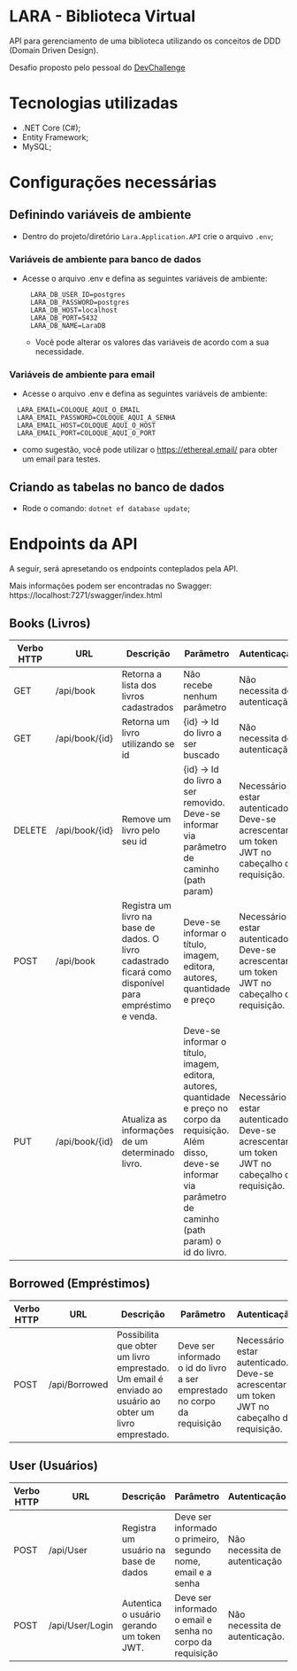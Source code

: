 # LARA - Biblioteca Virtual

API para gerenciamento de uma biblioteca utilizando os conceitos de DDD 
(Domain Driven Design).

Desafio proposto pelo pessoal do [DevChallenge](https://github.com/devchallenge-io/biblioteca-backend)

# Tecnologias utilizadas

- .NET Core (C#);
- Entity Framework;
- MySQL;

# Configurações necessárias

## Definindo variáveis de ambiente
- Dentro do projeto/diretório `Lara.Application.API` crie o arquivo
`.env`;
### Variáveis de ambiente para banco de dados
- Acesse o arquivo .env e defina as seguintes variáveis de ambiente:
  ```
    LARA_DB_USER_ID=postgres
    LARA_DB_PASSWORD=postgres
    LARA_DB_HOST=localhost
    LARA_DB_PORT=5432
    LARA_DB_NAME=LaraDB
  ```
  - Você pode alterar os valores das variáveis de acordo com a sua necessidade.

### Variáveis de ambiente para email
- Acesse o arquivo .env e defina as seguintes variáveis de ambiente:
```
  LARA_EMAIL=COLOQUE_AQUI_O_EMAIL
  LARA_EMAIL_PASSWORD=COLOQUE_AQUI_A_SENHA
  LARA_EMAIL_HOST=COLOQUE_AQUI_O_HOST
  LARA_EMAIL_PORT=COLOQUE_AQUI_O_PORT
```
- como sugestão, você pode utilizar o https://ethereal.email/ para obter um email para testes.

## Criando as tabelas no banco de dados
- Rode o comando: `dotnet ef database update`;

# Endpoints da API

A seguir, será apresetando os endpoints conteplados pela API. 

Mais informações podem ser encontradas no Swagger: https://localhost:7271/swagger/index.html

## Books (Livros)

| Verbo HTTP | URL | Descrição | Parâmetro | Autenticação |
| ---------- | --- | --------- | --------- | ------------ |
| GET | /api/book | Retorna a lista dos livros cadastrados | Não recebe nenhum parâmetro | Não necessita de autenticação. |
| GET | /api/book/{id} | Retorna um livro utilizando se id | {id} -> Id do livro a ser buscado | Não necessita de autenticação |
| DELETE | /api/book/{id} | Remove um livro pelo seu id | {id} -> Id do livro a ser removido. Deve-se informar via parâmetro de caminho (path param) | Necessário estar autenticado. Deve-se acrescentar um token JWT no cabeçalho da requisição. |
| POST | /api/book | Registra um livro na base de dados. O livro cadastrado ficará como disponível para empréstimo e venda. | Deve-se informar o título, imagem, editora, autores, quantidade e preço | Necessário estar autenticado. Deve-se acrescentar um token JWT no cabeçalho da requisição. |
| PUT | /api/book/{id} | Atualiza as informações de um determinado livro. | Deve-se informar o título, imagem, editora, autores, quantidade e preço no corpo da requisição. Além disso, deve-se informar via parâmetro de caminho (path param) o id do livro. | Necessário estar autenticado. Deve-se acrescentar um token JWT no cabeçalho da requisição. |

##  Borrowed (Empréstimos)

| Verbo HTTP | URL | Descrição | Parâmetro | Autenticação |
| ---------- | --- | --------- | --------- | ------------ |
| POST | /api/Borrowed | Possibilita que obter um livro emprestado. Um email é enviado ao usuário ao obter um livro emprestado. | Deve ser informado o id do livro a ser emprestado no corpo da requisição | Necessário estar autenticado. Deve-se acrescentar um token JWT no cabeçalho da requisição. |

## User (Usuários)
| Verbo HTTP | URL | Descrição | Parâmetro | Autenticação |
| ---------- | --- | --------- | --------- | ------------ |
| POST | /api/User | Registra um usuário na base de dados | Deve ser informado o primeiro, segundo nome, email e a senha | Não necessita de autenticação |
| POST | /api/User/Login | Autentica o usuário gerando um token JWT. | Deve ser informado o email e senha no corpo da requisição | Não necessita de autenticação. |
